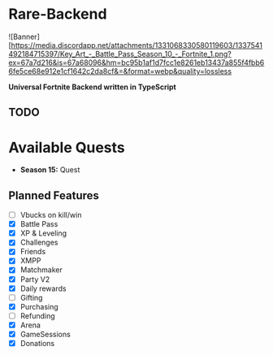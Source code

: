 # Rare-Backend
![Banner][https://media.discordapp.net/attachments/1331068330580119603/1337541492184715397/Key_Art_-_Battle_Pass_Season_10_-_Fortnite_1.png?ex=67a7d216&is=67a68096&hm=bc95b1af1d7fcc1e8261eb13437a855f4fbb66fe5ce68e912e1cf1642c2da8cf&=&format=webp&quality=lossless

**Universal Fortnite Backend written in TypeScript**

## TODO

# Available Quests

- **Season 15:** Quest

## Planned Features

- [ ] Vbucks on kill/win
- [x] Battle Pass
- [x] XP & Leveling
- [x] Challenges
- [x] Friends
- [x] XMPP
- [x] Matchmaker
- [x] Party V2
- [x] Daily rewards
- [ ] Gifting
- [x] Purchasing
- [ ] Refunding
- [x] Arena
- [x] GameSessions
- [x] Donations
